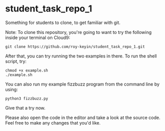 # student_task_repo_1
Something for students to clone, to get familiar with git.

Note: To clone this repository, you're going to want to try the following inside your terminal on Cloud9:
```
git clone https://github.com/roy-keyin/student_task_repo_1.git
```

After that, you can try running the two examples in there. To run the shell script, try:
```
chmod +x example.sh
./example.sh
```

You can also run my example fizzbuzz program from the command line by using:
```
python3 fizzbuzz.py
```

Give that a try now.

Please also open the code in the editor and take a look at the source code.
Feel free to make any changes that you'd like.

